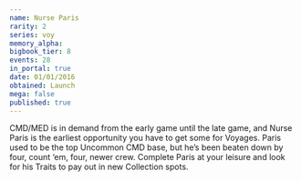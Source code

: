 ```yaml
---
name: Nurse Paris
rarity: 2
series: voy
memory_alpha:
bigbook_tier: 8
events: 28
in_portal: true
date: 01/01/2016
obtained: Launch
mega: false
published: true
---
```


CMD/MED is in demand from the early game until the late game, and Nurse Paris is the earliest opportunity you have to get some for Voyages. Paris used to be the top Uncommon CMD base, but he’s been beaten down by four, count ‘em, four, newer crew. Complete Paris at your leisure and look for his Traits to pay out in new Collection spots.
